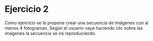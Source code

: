 # Ejercicio 2 
Como ejercicio se le propone crear una secuencia de imágenes con al menos 4 fotogramas. Según el usuario vaya haciendo clic sobre las imágenes la secuencia se irá reproduciendo.